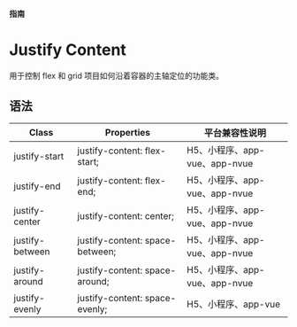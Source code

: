 #### <span class="text-lg text-gray-500 font-normal">指南</span>

<div class="w-screen"></div>

# Justify Content
<a-typography-text>
    用于控制 flex 和 grid 项目如何沿着容器的主轴定位的功能类。
</a-typography-text>

<CssPrefix />

## 语法
| Class | Properties | 平台兼容性说明
| --- | --- | ---
| <a-link status="success">justify-start</a-link> | <a-link>justify-content: flex-start;</a-link> | H5、小程序、app-vue、app-nvue
| <a-link status="success">justify-end</a-link> | <a-link>justify-content: flex-end;</a-link> | H5、小程序、app-vue、app-nvue
| <a-link status="success">justify-center</a-link> | <a-link>justify-content: center;</a-link> | H5、小程序、app-vue、app-nvue
| <a-link status="success">justify-between</a-link> | <a-link>justify-content: space-between;</a-link> | H5、小程序、app-vue、app-nvue
| <a-link status="success">justify-around</a-link> | <a-link>justify-content: space-around;</a-link> | H5、小程序、app-vue、app-nvue
| <a-link status="success">justify-evenly</a-link> | <a-link>justify-content: space-evenly;</a-link> | H5、小程序、app-vue